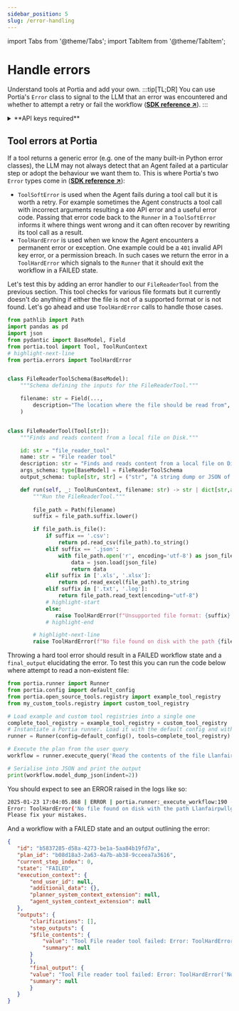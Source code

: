 ```yaml
---
sidebar_position: 5
slug: /error-handling
---
```


import Tabs from '@theme/Tabs';
import TabItem from '@theme/TabItem';

# Handle errors
Understand tools at Portia and add your own.
:::tip[TL;DR]
You can use Portia's `Error` class to signal to the LLM that an error was encountered and whether to attempt a retry or fail the workflow (<a href="/SDK/portia/errors" target="_blank">**SDK reference ↗**</a>).
:::

<details>
<summary>**API keys required**</summary>

We will use a simple GET endpoint from OpenWeatherMap in this section. Please sign up to obtain an API key from them (<a href="https://home.openweathermap.org/users/sign_in" target="_blank">**↗**</a>) and set it in the environment variable `OPENWEATHERMAP_API_KEY`.

We're assuming you already have a Tavily key provisioned from the previous sections in this doc. If not, then head over to their website and do so (<a href="https://tavily.com/" target="_blank">**↗**</a>). We will set it in the environment variable `TAVILY_API_KEY`.
</details>

## Tool errors at Portia
If a tool returns a generic error (e.g. one of the many built-in Python error classes), the LLM may not always detect that an Agent failed at a particular step or adopt the behaviour we want them to. This is where Portia's two `Error` types come in (<a href="/SDK/portia/errors" target="_blank">**SDK reference ↗**</a>):
- `ToolSoftError` is used when the Agent fails during a tool call but it is worth a retry. For example sometimes the Agent constructs a tool call with incorrect arguments resulting a `400` API error and a useful error code. Passing that error code back to the `Runner` in a `ToolSoftError` informs it where things went wrong and it can often recover by rewriting its tool call as a result.
- `ToolHardError` is used when we know the Agent encounters a permanent error or exception. One example could be a `401` invalid API key error, or a permission breach. In such cases we return the error in a `ToolHardError` which signals to the `Runner` that it should exit the workflow in a FAILED state.

Let's test this by adding an error handler to our `FileReaderTool` from the previous section. This tool checks for various file formats but it currently doesn't do anything if either the file is not of a supported format or is not found. Let's go ahead and use `ToolHardError` calls to handle those cases.
```python title="my_custom_tools/file_reader_tool.py"
from pathlib import Path
import pandas as pd
import json
from pydantic import BaseModel, Field
from portia.tool import Tool, ToolRunContext
# highlight-next-line
from portia.errors import ToolHardError


class FileReaderToolSchema(BaseModel):
    """Schema defining the inputs for the FileReaderTool."""

    filename: str = Field(..., 
        description="The location where the file should be read from",
    )


class FileReaderTool(Tool[str]):
    """Finds and reads content from a local file on Disk."""

    id: str = "file_reader_tool"
    name: str = "File reader tool"
    description: str = "Finds and reads content from a local file on Disk"
    args_schema: type[BaseModel] = FileReaderToolSchema
    output_schema: tuple[str, str] = ("str", "A string dump or JSON of the file content")

    def run(self, _: ToolRunContext, filename: str) -> str | dict[str,any]:       
        """Run the FileReaderTool."""
        
        file_path = Path(filename)
        suffix = file_path.suffix.lower()

        if file_path.is_file():
            if suffix == '.csv':
                return pd.read_csv(file_path).to_string()
            elif suffix == '.json':
                with file_path.open('r', encoding='utf-8') as json_file:
                    data = json.load(json_file)
                    return data
            elif suffix in ['.xls', '.xlsx']:
                return pd.read_excel(file_path).to_string
            elif suffix in ['.txt', '.log']:
                return file_path.read_text(encoding="utf-8")
            # highlight-start
            else:
               raise ToolHardError(f"Unsupported file format: {suffix}. Supported formats are .txt, .log, .csv, .json, .xls, .xlsx.")
            # highlight-end

        # highlight-next-line
        raise ToolHardError(f"No file found on disk with the path {filename}.")
```

Throwing a hard tool error should result in a FAILED workflow state and a `final_output` elucidating the error. To test this you can run the code below where attempt to read a non-existent file:
```python title=main.py
from portia.runner import Runner
from portia.config import default_config
from portia.open_source_tools.registry import example_tool_registry
from my_custom_tools.registry import custom_tool_registry

# Load example and custom tool registries into a single one
complete_tool_registry = example_tool_registry + custom_tool_registry
# Instantiate a Portia runner. Load it with the default config and with the tools above
runner = Runner(config=default_config(), tools=complete_tool_registry)

# Execute the plan from the user query
workflow = runner.execute_query('Read the contents of the file Llanfairpwllgwyngyllgogerychwyrndrobwllllantysiliogogogoch.txt.')

# Serialise into JSON and print the output
print(workflow.model_dump_json(indent=2))
```

You should expect to see an ERROR raised in the logs like so:
```bash
2025-01-23 17:04:05.868 | ERROR | portia.runner:_execute_workflow:190 - error: Tool File reader tool failed
Error: ToolHardError('No file found on disk with the path Llanfairpwllgwyngyllgogerychwyrndrobwllllantysiliogogogoch.txt.')
Please fix your mistakes.
 ```
 And a workflow with a FAILED state and an output outlining the error:
 ```json title=workflow_error.py
{
    "id": "b5837285-d58a-4273-be1a-5aa84b19fd7a",
    "plan_id": "b08d18a3-2a63-4a7b-ab38-9cceea7a3616",
    "current_step_index": 0,
    "state": "FAILED",
    "execution_context": {
        "end_user_id": null,
        "additional_data": {},
        "planner_system_context_extension": null,
        "agent_system_context_extension": null
    },
    "outputs": {
        "clarifications": [],
        "step_outputs": {
        "$file_contents": {
            "value": "Tool File reader tool failed: Error: ToolHardError('No file found on disk with the path Llanfairpwllgwyngyllgogerychwyrndrobwllllantysiliogogogoch.txt.')\n Please fix your mistakes.",
            "summary": null
        }
        },
        "final_output": {
        "value": "Tool File reader tool failed: Error: ToolHardError('No file found on disk with the path Llanfairpwllgwyngyllgogerychwyrndrobwllllantysiliogogogoch.txt.')\n Please fix your mistakes.",
        "summary": null
        }
    }
}
```